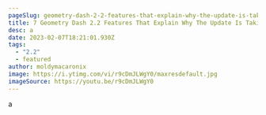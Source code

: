 ```yaml
---
pageSlug: geometry-dash-2-2-features-that-explain-why-the-update-is-taking-so-long
title: 7 Geometry Dash 2.2 Features That Explain Why The Update Is Taking So Long
desc: a
date: 2023-02-07T18:21:01.930Z
tags:
  - "2.2"
  - featured
author: moldymacaronix
image: https://i.ytimg.com/vi/r9cDmJLWgY0/maxresdefault.jpg
imageSource: https://youtu.be/r9cDmJLWgY0
---
```

a